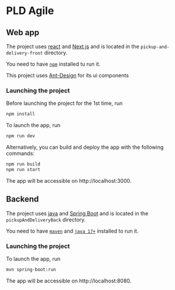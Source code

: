 # PLD Agile

## Web app

The project uses [react](https://react.dev/) and [Next.js](https://nextjs.org/) and is located in the `pickup-and-delivery-front` directory.

You need to have [`npm`](https://docs.npmjs.com/downloading-and-installing-node-js-and-npm) installed tu run it. 

This project uses [Ant-Design](https://ant.design/components/overview/) for its ui components

### Launching the project

Before launching the project for the 1st time, run
```bash
npm install
```

To launch the app, run
```bash
npm run dev
```

Alternatively, you can build and deploy the app with the following commands:
```bash
npm run build
npm run start
```

The app will be accessible on http://localhost:3000.

## Backend

The project uses [java](https://www.java.com) and [Spring Boot](https://spring.io/projects/spring-boot) and is located in the `pickupAndDeliveryBack` directory.

You need to have [`maven`](https://maven.apache.org/install.html) and [`java 17+`](https://www.oracle.com/java/technologies/downloads/) installed to run it.

### Launching the project

To launch the app, run
```bash
mvn spring-boot:run
```

The app will be accessible on http://localhost:8080.
